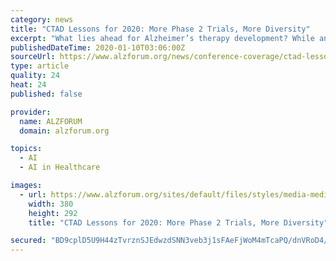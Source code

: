 ```yaml
---
category: news
title: "CTAD Lessons for 2020: More Phase 2 Trials, More Diversity"
excerpt: "What lies ahead for Alzheimer’s therapy development? While anti-amyloid antibodies are at last signaling ... Nicolai Franzmeier of Ludwig Maximilians University, Germany, believes so. He used artificial intelligence to analyze multiple biomarkers, including structural MRI, FDG PET, amyloid PET, and cerebrospinal fluid Aβ/t-tau/p-tau, from ..."
publishedDateTime: 2020-01-10T03:06:00Z
sourceUrl: https://www.alzforum.org/news/conference-coverage/ctad-lessons-2020-more-phase-2-trials-more-diversity
type: article
quality: 24
heat: 24
published: false

provider:
  name: ALZFORUM
  domain: alzforum.org

topics:
  - AI
  - AI in Healthcare

images:
  - url: https://www.alzforum.org/sites/default/files/styles/media-medium/public/01.09_Masliah_CTAD_med.jpg?itok=Ht5m_dFb
    width: 380
    height: 292
    title: "CTAD Lessons for 2020: More Phase 2 Trials, More Diversity"

secured: "BD9cplD5U9H44zTvrznSJEdwzdSNN3veb3j1sFAeFjWoM4mTcaPQ/dnVRoD4/nQll0Ux7SRA5zPzziNtaWRpS3C66LdGX4S4oLQlPLE8YQKLL8OFYHonnG9PINhoeR5uL+AfBMoOCL4m+qUsyANlk2qU/ktZVy+TiIVUFZBTv5fhgW8ofpNcxc2hEh91kCzzqqaHXa8TV8oB4NFSW1RRo6CFdd1mFTZY2wCTPZLkwzuFYSuyaEGYlb0C/VpGNqk4dVkit9w5vdd4iMYBulQIytT4xN8zuRDwqaHw2JnCGHU=;fVxp4ySD8kxaBaVlJv3P+A=="
---
```



